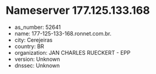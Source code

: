 # Nameserver 177.125.133.168

* as_number: 52641
* name: 177-125-133-168.ronnet.com.br.
* city: Cerejeiras
* country: BR
* organization: JAN CHARLES RUECKERT - EPP
* version: Unknown
* dnssec: Unknown
